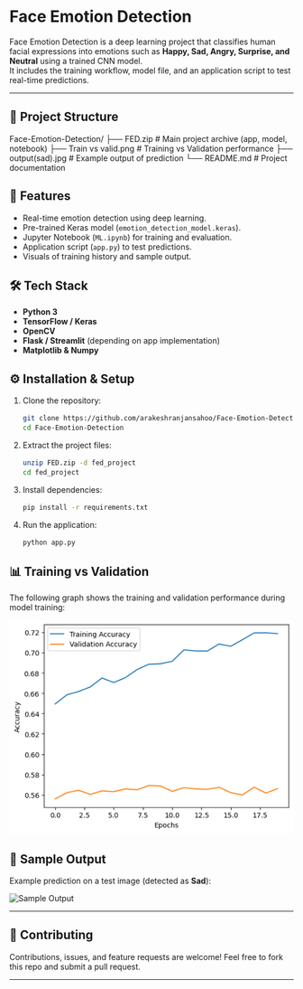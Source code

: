 # Face Emotion Detection

Face Emotion Detection is a deep learning project that classifies human facial expressions into emotions such as **Happy, Sad, Angry, Surprise, and Neutral** using a trained CNN model.  
It includes the training workflow, model file, and an application script to test real-time predictions.

---

## 📂 Project Structure

Face-Emotion-Detection/
├── FED.zip                   # Main project archive (app, model, notebook)
├── Train vs valid.png        # Training vs Validation performance
├── output(sad).jpg           # Example output of prediction
└── README.md                 # Project documentation

## 🚀 Features

- Real-time emotion detection using deep learning.  
- Pre-trained Keras model (`emotion_detection_model.keras`).  
- Jupyter Notebook (`ML.ipynb`) for training and evaluation.  
- Application script (`app.py`) to test predictions.  
- Visuals of training history and sample output.  


## 🛠️ Tech Stack

- **Python 3**  
- **TensorFlow / Keras**  
- **OpenCV**  
- **Flask / Streamlit** (depending on app implementation)  
- **Matplotlib & Numpy**  


## ⚙️ Installation & Setup

1. Clone the repository:
   ```bash
   git clone https://github.com/arakeshranjansahoo/Face-Emotion-Detection.git
   cd Face-Emotion-Detection


2. Extract the project files:

   ```bash
   unzip FED.zip -d fed_project
   cd fed_project
   

3. Install dependencies:

   ```bash
   pip install -r requirements.txt
   ```

4. Run the application:

   ```bash
   python app.py
   ```


## 📊 Training vs Validation

The following graph shows the training and validation performance during model training:

![Training vs Validation](./Train%20vs%20valid.png)


## 📸 Sample Output

Example prediction on a test image (detected as **Sad**):

![Sample Output](./output\(sad\).jpg)

---

## 🤝 Contributing

Contributions, issues, and feature requests are welcome!
Feel free to fork this repo and submit a pull request.

---
